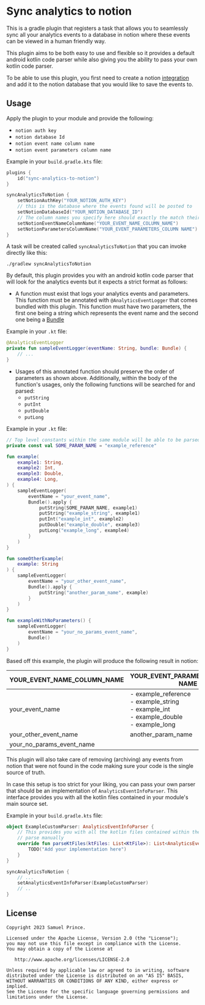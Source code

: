 # Sync analytics to notion 
This is a gradle plugin that registers a task that allows you to seamlessly sync all your analytics events to a 
database in notion where these events can be viewed in a human friendly way. 

This plugin aims to be both easy to use and flexible so it provides a default android kotlin code parser while also 
giving you the ability to pass your own kotlin code parser.

To be able to use this plugin, you first need to create a notion [integration](https://www.notion.so/integrations) and 
add it to the notion database that you would like to save the events to.

## Usage
Apply the plugin to your module and provide the following:
- `notion auth key` 
- `notion database Id` 
- `notion event name column name`
- `notion event parameters column name`

Example in your `build.gradle.kts` file:
```kotlin
plugins {
    id("sync-analytics-to-notion")
}

syncAnalyticsToNotion { 
    setNotionAuthKey("YOUR_NOTION_AUTH_KEY")
    // this is the database where the events found will be posted to
    setNotionDatabaseId("YOUR_NOTION_DATABASE_ID")
    // The column names you specify here should exactly the match their respective names in your notion database
    setNotionEventNameColumnName("YOUR_EVENT_NAME_COLUMN_NAME")
    setNotionParametersColumnName("YOUR_EVENT_PARAMETERS_COLUMN NAME")
}
```

A task will be created called `syncAnalyticsToNotion` that you can invoke directly like this:

`./gradlew syncAnalyticsToNotion`

By default, this plugin provides you with an android kotlin code parser that will look for the analytics events but it 
expects a strict format as follows:
- A function must exist that logs your analytics events and parameters. This function must be annotated with 
`@AnalyticsEventLogger` that comes bundled with this plugin. This function must have two parameters, the first one 
being a string which represents the event name and the second one being a [Bundle](https://developer.android.com/reference/android/os/Bundle)

Example in your `.kt` file:
```kotlin
@AnalyticsEventLogger
private fun sampleEventLogger(eventName: String, bundle: Bundle) {
    // ...
}
```
- Usages of this annotated function should preserve the order of parameters as shown above. Additionally, within the body
of the function's usages, only the following functions will be searched for and parsed:
  - `putString`
  - `putInt`
  - `putDouble`
  - `putLong`

Example in your `.kt` file:
```kotlin
// Top level constants within the same module will be able to be parsed and their actual value exracted
private const val SOME_PARAM_NAME = "example_reference"

fun example(
    example1: String,
    example2: Int,
    example3: Double,
    example4: Long,
) {
    sampleEventLogger(
        eventName = "your_event_name", 
        Bundle().apply {
            putString(SOME_PARAM_NAME, example1)
            putString("example_string", example1)
            putInt("example_int", example2)
            putDouble("example_double", example3)
            putLong("example_long", example4)
        }
    )
}

fun someOtherExample(
    example: String
) {
    sampleEventLogger(
        eventName = "your_other_event_name",
        Bundle().apply {
            putString("another_param_name", example)
        }
    )
}

fun exampleWithNoParameters() {
    sampleEventLogger(
        eventName = "your_no_params_event_name",
        Bundle()
    )
}
```

Based off this example, the plugin will produce the following result in notion:

| YOUR_EVENT_NAME_COLUMN_NAME | YOUR_EVENT_PARAMETERS_COLUMN NAME                                                                      |
|-----------------------------|--------------------------------------------------------------------------------------------------------|
| your_event_name             | - example_reference<br/> - example_string<br/> - example_int<br/> - example_double<br/> - example_long |
| your_other_event_name       | another_param_name                                                                                     |
| your_no_params_event_name   |                                                                                                        |

This plugin will also take care of removing (archiving) any events from notion that were not found in the code making
sure your code is the single source of truth.

In case this setup is too strict for your liking, you can pass your own parser that should be an implementation of 
`AnalyticsEventInfoParser`. This interface provides you with all the kotlin files contained in your module's main source
set.

Example in your `build.gradle.kts` file:
```kotlin
object ExampleCustomParser: AnalyticsEventInfoParser {
    // This provides you with all the kotlin files contained within the main source set of your module that you can 
    // parse manually
    override fun parseKtFiles(ktFiles: List<KtFile>): List<AnalyticsEventInfo> {
        TODO("Add your implementation here")
    }
}

syncAnalyticsToNotion { 
    // ...
    setAnalyticsEventInfoParser(ExampleCustomParser)
    // ..
}
```

## License
```text
Copyright 2023 Samuel Prince.

Licensed under the Apache License, Version 2.0 (the "License");
you may not use this file except in compliance with the License.
You may obtain a copy of the License at

   http://www.apache.org/licenses/LICENSE-2.0

Unless required by applicable law or agreed to in writing, software
distributed under the License is distributed on an "AS IS" BASIS,
WITHOUT WARRANTIES OR CONDITIONS OF ANY KIND, either express or implied.
See the License for the specific language governing permissions and
limitations under the License.
```